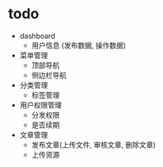 # todo

- dashboard
  - 用户信息 (发布数据, 操作数据)
- 菜单管理
  - 顶部导航
  - 侧边栏导航
- 分类管理
  - 标签管理
- 用户权限管理
  - 分发权限
  - 是否续期
- 文章管理
  - 发布文章(上传文件, 审核文章, 删除文章)
  - 上传资源
